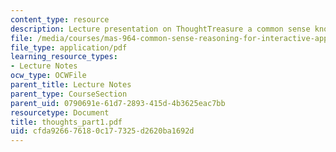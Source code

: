 ```yaml
---
content_type: resource
description: Lecture presentation on ThoughtTreasure a common sense knowledge base.
file: /media/courses/mas-964-common-sense-reasoning-for-interactive-applications-fall-2002/cfda926676180c177325d2620ba1692d_thoughts_part1.pdf
file_type: application/pdf
learning_resource_types:
- Lecture Notes
ocw_type: OCWFile
parent_title: Lecture Notes
parent_type: CourseSection
parent_uid: 0790691e-61d7-2893-415d-4b3625eac7bb
resourcetype: Document
title: thoughts_part1.pdf
uid: cfda9266-7618-0c17-7325-d2620ba1692d
---
```

